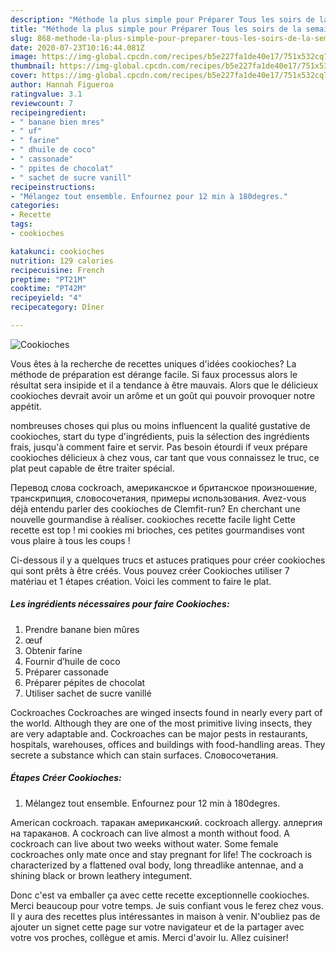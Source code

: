 ```yaml
---
description: "Méthode la plus simple pour Préparer Tous les soirs de la semaine Cookioches"
title: "Méthode la plus simple pour Préparer Tous les soirs de la semaine Cookioches"
slug: 868-methode-la-plus-simple-pour-preparer-tous-les-soirs-de-la-semaine-cookioches
date: 2020-07-23T10:16:44.081Z
image: https://img-global.cpcdn.com/recipes/b5e227fa1de40e17/751x532cq70/cookioches-photo-principale-de-la-recette.jpg
thumbnail: https://img-global.cpcdn.com/recipes/b5e227fa1de40e17/751x532cq70/cookioches-photo-principale-de-la-recette.jpg
cover: https://img-global.cpcdn.com/recipes/b5e227fa1de40e17/751x532cq70/cookioches-photo-principale-de-la-recette.jpg
author: Hannah Figueroa
ratingvalue: 3.1
reviewcount: 7
recipeingredient:
- " banane bien mres"
- " uf"
- " farine"
- " dhuile de coco"
- " cassonade"
- " ppites de chocolat"
- " sachet de sucre vanill"
recipeinstructions:
- "Mélangez tout ensemble. Enfournez pour 12 min à 180degres."
categories:
- Recette
tags:
- cookioches

katakunci: cookioches 
nutrition: 129 calories
recipecuisine: French
preptime: "PT21M"
cooktime: "PT42M"
recipeyield: "4"
recipecategory: Dîner

---
```



![Cookioches](https://img-global.cpcdn.com/recipes/b5e227fa1de40e17/751x532cq70/cookioches-photo-principale-de-la-recette.jpg)

Vous êtes à la recherche de recettes uniques d'idées cookioches? La méthode de préparation est dérange facile. Si faux processus alors le résultat sera insipide et il a tendance à être mauvais. Alors que le délicieux cookioches devrait avoir un arôme et un goût qui pouvoir provoquer notre appétit.

nombreuses choses qui plus ou moins influencent la qualité gustative de cookioches, start du type d'ingrédients, puis la sélection des ingrédients frais, jusqu'à comment faire et servir. Pas besoin étourdi if veux prépare cookioches délicieux à chez vous, car tant que vous connaissez le truc, ce plat peut capable de être traiter spécial.

Перевод слова cockroach, американское и британское произношение, транскрипция, словосочетания, примеры использования. Avez-vous déjà entendu parler des cookioches de Clemfit-run? En cherchant une nouvelle gourmandise à réaliser. cookioches recette facile light Cette recette est top ! mi cookies mi brioches, ces petites gourmandises vont vous plaire à tous les coups !


Ci-dessous il y a quelques trucs et astuces pratiques pour créer cookioches qui sont prêts à être créés. Vous pouvez créer Cookioches utiliser 7 matériau et 1 étapes création. Voici les comment to faire le plat.

<!--inarticleads1-->

##### Les ingrédients nécessaires pour faire Cookioches:

1. Prendre  banane bien mûres
1.   œuf
1. Obtenir  farine
1. Fournir  d’huile de coco
1. Préparer  cassonade
1. Préparer  pépites de chocolat
1. Utiliser  sachet de sucre vanillé


Cockroaches Cockroaches are winged insects found in nearly every part of the world. Although they are one of the most primitive living insects, they are very adaptable and. Cockroaches can be major pests in restaurants, hospitals, warehouses, offices and buildings with food-handling areas. They secrete a substance which can stain surfaces. Словосочетания. 

<!--inarticleads2-->

##### Étapes Créer Cookioches:

1. Mélangez tout ensemble. Enfournez pour 12 min à 180degres.


American cockroach. таракан американский. cockroach allergy. аллергия на тараканов. A cockroach can live almost a month without food. A cockroach can live about two weeks without water. Some female cockroaches only mate once and stay pregnant for life! The cockroach is characterized by a flattened oval body, long threadlike antennae, and a shining black or brown leathery integument. 


Donc c'est va emballer ça avec cette recette exceptionnelle cookioches. Merci beaucoup pour votre temps. Je suis confiant vous le ferez chez vous. Il y aura des recettes plus  intéressantes in maison à venir. N'oubliez pas de ajouter un signet cette page sur votre navigateur et de la partager avec votre vos proches, collègue et amis. Merci d'avoir lu. Allez cuisiner!
